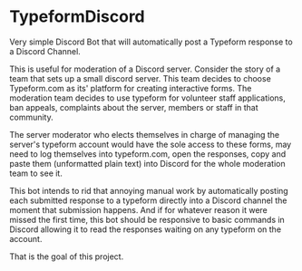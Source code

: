 # TypeformDiscord
Very simple Discord Bot that will automatically post a Typeform response to a Discord Channel.

This is useful for moderation of a Discord server. Consider the story of a team that sets up a small discord server. This team decides
to choose Typeform.com as its' platform for creating interactive forms. The moderation team decides to use typeform for volunteer staff applications, ban appeals, complaints about the server, members or staff in that community.

The server moderator who elects themselves in charge of managing the server's typeform account would have the sole access to
these forms, may need to log themselves into typeform.com, open the responses, copy and paste them (unformatted plain text) into Discord
for the whole moderation team to see it.

This bot intends to rid that annoying manual work by automatically posting each submitted response to a typeform directly into a Discord
channel the moment that submission happens. And if for whatever reason it were missed the first time, this bot should be responsive to
basic commands in Discord allowing it to read the responses waiting on any typeform on the account.

That is the goal of this project.
